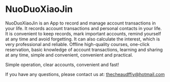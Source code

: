 # NuoDuoXiaoJin

NuoDuoXiaoJin is an App to record and manage account transactions in your life. It records account transactions and personal contacts in your life. It is convenient to keep records, mark important accounts, remind yourself at any time and avoid forgetting. It can also calculate the interest, which is very professional and reliable. Offline high-quality courses, one-click reservation, basic knowledge of account transactions, learning and sharing at any time, simple and convenient, convenient and practical.

Simple operation, clear accounts, convenient and fast!

If you have any questions, please contact us at: thecheaudffiy@hotmail.com
